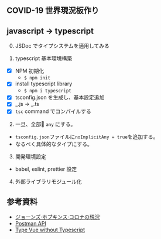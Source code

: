 ## COVID-19 世界現況板作り

## javascript -> typescript

0. JSDoc でタイプシステムを適用してみる

1. typescript 基本環境構築

  - [x] NPM 初期化
    - `$ npm init `
  - [x] install typescript library
    - `$ npm i typescript `
  - [x] tsconfig.json を生成し、基本設定追加
  - [x] _.js -> _.ts
  - [x] `tsc` command でコンパイルする

2. 一旦、全部 `any` にする。
  - `tsconfig.json`ファイルに`noImplicitAny = true`を追加する。
  - なるべく具体的なタイプにする。

3. 開発環境設定
  - babel, eslint, prettier 設定

4. 外部ライブラリモジュール化
## 参考資料

- [ジョーンズ·ホプキンス·コロナの現況](https://www.arcgis.com/apps/opsdashboard/index.html#/bda7594740fd40299423467b48e9ecf6)
- [Postman API](https://documenter.getpostman.com/view/10808728/SzS8rjbc?version=latest#27454960-ea1c-4b91-a0b6-0468bb4e6712)
- [Type Vue without Typescript](https://blog.usejournal.com/type-vue-without-typescript-b2b49210f0b)
